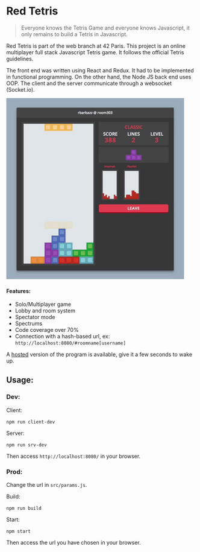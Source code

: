 # Red Tetris
> Everyone knows the Tetris Game and everyone knows Javascript, it only remains to build a Tetris in Javascript.

Red Tetris is part of the web branch at 42 Paris. This project is an online multiplayer full stack Javascript Tetris game. It follows the official Tetris guidelines.

The front end was written using React and Redux. It had to be implemented in functional programming. On the other hand, the Node JS back end uses OOP.
The client and the server communicate through a websocket (Socket.io).

![gif](demo.gif)

#### Features:
- Solo/Multiplayer game
- Lobby and room system
- Spectator mode
- Spectrums
- Code coverage over 70%
- Connection with a hash-based url, ex: ```http://localhost:8080/#roomname[username]```

A [hosted](https://redtetris-42.herokuapp.com/) version of the program is available, give it a few seconds to wake up.

## Usage:
### Dev:
Client:
```
npm run client-dev
```

Server:
```
npm run srv-dev
```
Then access ```http://localhost:8080/``` in your browser.

### Prod:
Change the url in ```src/params.js```.

Build:
```
npm run build
```

Start:
```
npm start
```
Then access the url you have chosen in your browser.
